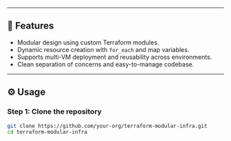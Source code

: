 
---

## 🧩 Features

- Modular design using custom Terraform modules.
- Dynamic resource creation with `for_each` and map variables.
- Supports multi-VM deployment and reusability across environments.
- Clean separation of concerns and easy-to-manage codebase.

---

## ⚙️ Usage

### Step 1: Clone the repository

```bash
git clone https://github.com/your-org/terraform-modular-infra.git
cd terraform-modular-infra

